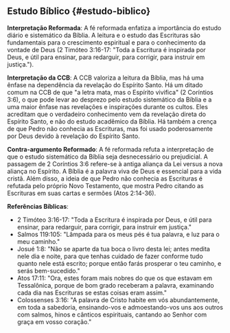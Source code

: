 ## Estudo Bíblico {#estudo-biblico}

**Interpretação Reformada**: A fé reformada enfatiza a importância do estudo diário e sistemático da Bíblia. A leitura e o estudo das Escrituras são fundamentais para o crescimento espiritual e para o conhecimento da vontade de Deus (2 Timóteo 3:16-17: "Toda a Escritura é inspirada por Deus, e útil para ensinar, para redarguir, para corrigir, para instruir em justiça.").

**Interpretação da CCB**: A CCB valoriza a leitura da Bíblia, mas há uma ênfase na dependência da revelação do Espírito Santo. Há um ditado comum na CCB de que "a letra mata, mas o Espírito vivifica" (2 Coríntios 3:6), o que pode levar ao desprezo pelo estudo sistemático da Bíblia e a uma maior ênfase nas revelações e inspirações durante os cultos. Eles acreditam que o verdadeiro conhecimento vem da revelação direta do Espírito Santo, e não do estudo acadêmico da Bíblia. Há também a crença de que Pedro não conhecia as Escrituras, mas foi usado poderosamente por Deus devido à revelação do Espírito Santo.

**Contra-argumento Reformado**: A fé reformada refuta a interpretação de que o estudo sistemático da Bíblia seja desnecessário ou prejudicial. A passagem de 2 Coríntios 3:6 refere-se à antiga aliança da Lei versus a nova aliança no Espírito. A Bíblia é a palavra viva de Deus e essencial para a vida cristã. Além disso, a ideia de que Pedro não conhecia as Escrituras é refutada pelo próprio Novo Testamento, que mostra Pedro citando as Escrituras em suas cartas e sermões (Atos 2:14-36).

**Referências Bíblicas**:
- 2 Timóteo 3:16-17: "Toda a Escritura é inspirada por Deus, e útil para ensinar, para redarguir, para corrigir, para instruir em justiça."
- Salmos 119:105: "Lâmpada para os meus pés é tua palavra, e luz para o meu caminho."
- Josué 1:8: "Não se aparte da tua boca o livro desta lei; antes medita nele dia e noite, para que tenhas cuidado de fazer conforme tudo quanto nele está escrito; porque então farás prosperar o teu caminho, e serás bem-sucedido."
- Atos 17:11: "Ora, estes foram mais nobres do que os que estavam em Tessalônica, porque de bom grado receberam a palavra, examinando cada dia nas Escrituras se estas coisas eram assim."
- Colossenses 3:16: "A palavra de Cristo habite em vós abundantemente, em toda a sabedoria, ensinando-vos e admoestando-vos uns aos outros com salmos, hinos e cânticos espirituais, cantando ao Senhor com graça em vosso coração."